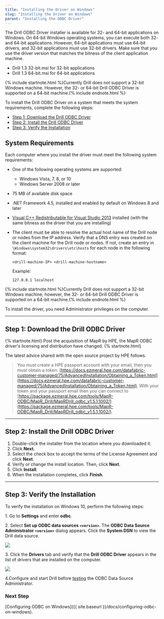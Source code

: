 ```yaml
---
title: "Installing the Driver on Windows"
slug: "Installing the Driver on Windows"
parent: "Installing the ODBC Driver"
---
```

The Drill ODBC Driver installer is available for 32- and 64-bit
applications on Windows. On 64-bit Windows operating systems, you can execute both 32- and 64-bit applications. However, 64-bit applications must use 64-bit drivers, and 32-bit applications must use 32-bit drivers. Make sure that you use the driver version that matches the bitness of the client application machine.
					
  * Drill 1.3 32-bit.msi for 32-bit applications
  * Drill 1.3 64-bit.msi for 64-bit applications


{% include startnote.html %}Currently Drill does not support a 32-bit Windows machine. However, the 32- or 64-bit Drill ODBC Driver is supported on a 64-bit machine.{% include endnote.html %}


To install the Drill ODBC Driver on a system that meets the system requirements, complete the following steps:

   *  [Step 1: Download the Drill ODBC Driver]({{site.baseurl}}/docs/installing-the-driver-on-windows/#step-1:-download-the-drill-odbc-driver)
   *  [Step 2: Install the Drill ODBC Driver]({{site.baseurl}}/docs/installing-the-driver-on-windows/#step-2:-install-the-drill-odbc-driver)
   *  [Step 3: Verify the Installation]({{site.baseurl}}/docs/installing-the-driver-on-windows/#step-3:-verify-the-installation)

##  System Requirements

Each computer where you install the driver must meet the following system
requirements:

  * One of the following operating systems are supported:
    * Windows Vista, 7, 8, or 10
    * Windows Server 2008 or later
  * 75 MB of available disk space
  * .NET Framework 4.5, installed and enabled by default on Windows 8 and later
  * [Visual C++ Redistributable for Visual Studio 2013](https://www.microsoft.com/en-us/download/details.aspx?id=40784) installed (with the same bitness as the driver that you are installing)

  * The client must be able to resolve the actual host name of the Drill node or nodes from the IP address. Verify that a DNS entry was created on the client machine for the Drill node or nodes. If not, create an entry in `\Windows\system32\drivers\etc\hosts` for each node in the following format:

    `<drill-machine-IP> <drill-machine-hostname>`

	Example:

	`127.0.0.1 localhost`

 {% include startnote.html %}Currently Drill does not support a 32-bit Windows machine; however, the 32- or 64-bit Drill ODBC Driver is supported on a 64-bit machine.{% include endnote.html %}

To install the driver, you need Administrator privileges on the computer.

----------

## Step 1: Download the Drill ODBC Driver

{% startnote.html}
Post the acquisition of MapR by HPE, the MapR ODBC driver's licensing and distribution have changed.
{% startnote.html}

The latest advice shared with the open source project by HPE follows.

> You must create a HPE passport account with your email, then you must obtain a token: [https://docs.ezmeral.hpe.com/datafabric-customer-managed/75/AdvancedInstallation/Obtaining_a_Token.html](https://docs.ezmeral.hpe.com/datafabric-customer-managed/75/AdvancedInstallation/Obtaining_a_Token.html). With your token and your passport email then you can connect to [https://package.ezmeral.hpe.com/tools/MapR-ODBC/MapR_Drill/MapRDrill_odbc_v1.5.1.1002/](https://package.ezmeral.hpe.com/tools/MapR-ODBC/MapR_Drill/MapRDrill_odbc_v1.5.1.1002/).

----------

## Step 2: Install the Drill ODBC Driver

1. Double-click the installer from the location where you downloaded it.
2. Click **Next.**
3. Select the check box to accept the terms of the License Agreement and click **Next**.
4. Verify or change the install location. Then, click **Next**.
5. Click **Install**.
6. When the installation completes, click **Finish**.

----------

## Step 3: Verify the Installation

To verify the installation on Windows 10, perform the following steps:

1\. Go to **Settings** and enter **odbc**.


2\. Select **Set up ODBC data sources `<version>`**.  The **ODBC Data Source Administrator `<version>`** dialog appears. Click the **System DSN** to view the Drill data source.

![](http://i.imgur.com/IEN5iek.png)

3\. Click the **Drivers** tab and verify that the **Drill ODBC Driver** appears in the list of drivers that are installed on the computer.

![](http://i.imgur.com/xM2QXcB.png)

4\.Configure and start Drill before [testing]({{site.baseurl}}/docs/testing-the-odbc-connection/) the ODBC Data Source Administrator.

### Next Step
[Configuring ODBC on Windows]({{ site.baseurl }}/docs/configuring-odbc-on-windows).
